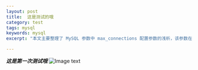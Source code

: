 ```yaml
---
layout: post
title:  这是测试的哦
category: test
tags: mysql 
keywords: mysql 
excerpt: "本文主要整理了 MySQL 参数中 max_connections 配置参数的浅析，该参数在 MySQL 中是用来设置最大连接（用户）数。每个连接 MySQL 的用户均作为一个连接，max_connections 的默认值为100，本文将讲解此参数的详细作用与性能影响。"

---
```


***这是第一次测试哦***
![Image text](https://img-blog.csdnimg.cn/20200213174817638.png?x-oss-process=image/watermark,type_ZmFuZ3poZW5naGVpdGk,shadow_10,text_aHR0cHM6Ly9ibG9nLmNzZG4ubmV0L3dlaXhpbl80NDg1MzY2OQ==,size_16,color_FFFFFF,t_70)

